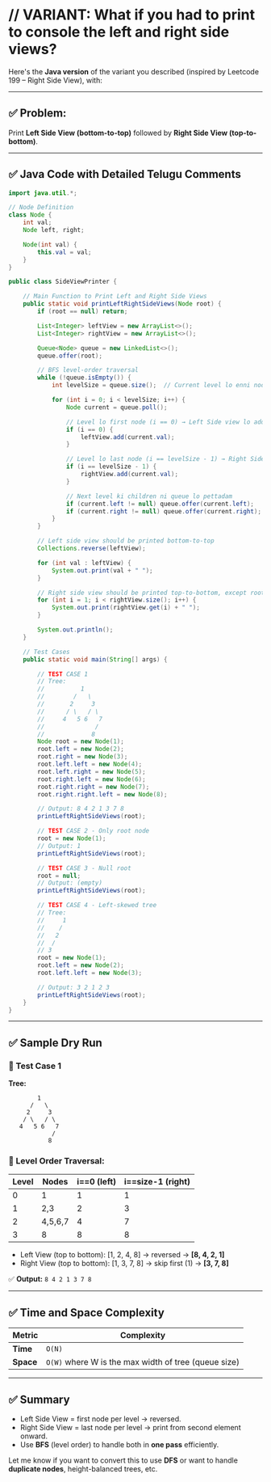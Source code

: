 # // VARIANT: What if you had to print to console the left and right side views?
Here's the **Java version** of the variant you described (inspired by Leetcode 199 – Right Side View), with:

---

## ✅ Problem:

Print **Left Side View (bottom-to-top)** followed by **Right Side View (top-to-bottom)**.

---

## ✅ Java Code with Detailed Telugu Comments

```java
import java.util.*;

// Node Definition
class Node {
    int val;
    Node left, right;

    Node(int val) {
        this.val = val;
    }
}

public class SideViewPrinter {

    // Main Function to Print Left and Right Side Views
    public static void printLeftRightSideViews(Node root) {
        if (root == null) return;

        List<Integer> leftView = new ArrayList<>();
        List<Integer> rightView = new ArrayList<>();

        Queue<Node> queue = new LinkedList<>();
        queue.offer(root);

        // BFS level-order traversal
        while (!queue.isEmpty()) {
            int levelSize = queue.size();  // Current level lo enni nodes unnayo

            for (int i = 0; i < levelSize; i++) {
                Node current = queue.poll();

                // Level lo first node (i == 0) → Left Side view lo add cheyyali
                if (i == 0) {
                    leftView.add(current.val);
                }

                // Level lo last node (i == levelSize - 1) → Right Side view lo add cheyyali
                if (i == levelSize - 1) {
                    rightView.add(current.val);
                }

                // Next level ki children ni queue lo pettadam
                if (current.left != null) queue.offer(current.left);
                if (current.right != null) queue.offer(current.right);
            }
        }

        // Left side view should be printed bottom-to-top
        Collections.reverse(leftView);

        for (int val : leftView) {
            System.out.print(val + " ");
        }

        // Right side view should be printed top-to-bottom, except root duplicate (if present)
        for (int i = 1; i < rightView.size(); i++) {
            System.out.print(rightView.get(i) + " ");
        }

        System.out.println();
    }

    // Test Cases
    public static void main(String[] args) {

        // TEST CASE 1
        // Tree:
        //          1
        //        /   \
        //       2     3
        //      / \   / \
        //     4   5 6   7
        //              /
        //             8
        Node root = new Node(1);
        root.left = new Node(2);
        root.right = new Node(3);
        root.left.left = new Node(4);
        root.left.right = new Node(5);
        root.right.left = new Node(6);
        root.right.right = new Node(7);
        root.right.right.left = new Node(8);

        // Output: 8 4 2 1 3 7 8
        printLeftRightSideViews(root);

        // TEST CASE 2 - Only root node
        root = new Node(1);
        // Output: 1
        printLeftRightSideViews(root);

        // TEST CASE 3 - Null root
        root = null;
        // Output: (empty)
        printLeftRightSideViews(root);

        // TEST CASE 4 - Left-skewed tree
        // Tree:
        //     1
        //    /
        //   2
        //  /
        // 3
        root = new Node(1);
        root.left = new Node(2);
        root.left.left = new Node(3);

        // Output: 3 2 1 2 3
        printLeftRightSideViews(root);
    }
}
```

---

## ✅ Sample Dry Run

### 🔹 Test Case 1

**Tree:**

```
        1
      /   \
     2     3
    / \   / \
   4   5 6   7
            /
           8
```

### 🔹 Level Order Traversal:

| Level | Nodes   | i==0 (left) | i==size-1 (right) |
| ----- | ------- | ----------- | ----------------- |
| 0     | 1       | 1           | 1                 |
| 1     | 2,3     | 2           | 3                 |
| 2     | 4,5,6,7 | 4           | 7                 |
| 3     | 8       | 8           | 8                 |

* Left View (top to bottom): \[1, 2, 4, 8] → reversed → **\[8, 4, 2, 1]**
* Right View (top to bottom): \[1, 3, 7, 8] → skip first (1) → **\[3, 7, 8]**

✅ **Output:** `8 4 2 1 3 7 8`

---

## ✅ Time and Space Complexity

| Metric    | Complexity                                               |
| --------- | -------------------------------------------------------- |
| **Time**  | `O(N)`                                                   |
| **Space** | `O(W)`     where W is the max width of tree (queue size) |

---

## ✅ Summary

* Left Side View = first node per level → reversed.
* Right Side View = last node per level → print from second element onward.
* Use **BFS** (level order) to handle both in **one pass** efficiently.

Let me know if you want to convert this to use **DFS** or want to handle **duplicate nodes**, height-balanced trees, etc.
